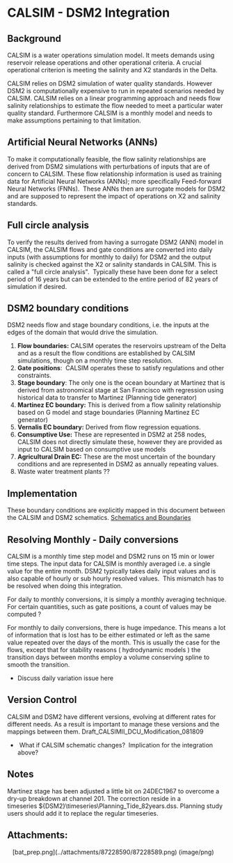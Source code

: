 # CALSIM - DSM2 Integration

## Background

CALSIM is a water operations simulation model. It meets demands using
reservoir release operations and other operational criteria. A crucial
operational criterion is meeting the salinity and X2 standards in the
Delta.

CALSIM relies on DSM2 simulation of water quality standards. However
DSM2 is computationally expensive to run in repeated scenarios needed by
CALSIM. CALSIM relies on a linear programming approach and needs flow
salinity relationships to estimate the flow needed to meet a particular
water quality standard. Furthermore CALSIM is a monthly model and needs
to make assumptions pertaining to that limitation. 

## Artificial Neural Networks (ANNs)

To make it computationally feasible, the flow salinity relationships are
derived from DSM2 simulations with perturbations of inputs that are of
concern to CALSIM. These flow relationship information is used as
training data for Artificial Neural Networks (ANNs); more specifically
Feed-forward Neural Networks (FNNs).  These ANNs then are surrogate
models for DSM2 and are supposed to represent the impact of operations
on X2 and salinity standards.

## Full circle analysis

To verify the results derived from having a surrogate DSM2 (ANN) model
in CALSIM, the CALSIM flows and gate conditions are converted into daily
inputs (with assumptions for monthly to daily) for DSM2 and the output
salinity is checked against the X2 or salinity standards in CALSIM. This
is called a "full circle analysis".  Typically these have been done for
a select period of 16 years but can be extended to the entire period of
82 years of simulation if desired.

## DSM2 boundary conditions

DSM2 needs flow and stage boundary conditions, i.e. the inputs at the
edges of the domain that would drive the simulation.

1.  <B>Flow boundaries:</B> CALSIM operates the reservoirs upstream of the
    Delta and as a result the flow conditions are established by CALSIM
    simulations, though on a monthly time step resolution.
2.  <B>Gate positions</B>:  CALSIM operates these to satisfy regulations and
    other constraints. 
3.  <B>Stage boundary</B>: The only one is the ocean boundary at Martinez that
    is derived from astronomical stage at San Francisco with regression
    using historical data to transfer to Martinez (Planning tide
    generator)
4.  <B>Martinez EC boundary:</B> This is derived from a flow salinity
    relationship based on G model and stage boundaries (Planning
    Martinez EC generator)
5.  <B>Vernalis EC boundary:</B> Derived from flow regression equations.
6.  <B>Consumptive Use:</B> These are represented in DSM2 at 258 nodes, CALSIM
    does not directly simulate these, however they are provided as input
    to CALSIM based on consumptive use models
7.  <B>Agricultural Drain EC:</B> These are the most uncertain of the boundary
    conditions and are represented in DSM2 as annually repeating values.
8.  Waste water treatment plants ??

## Implementation

These boundary conditions are explicitly mapped in this document between
the CALSIM and DSM2 schematics. [Schematics and Boundaries](../gis/Schematics_and_Boundaries.md)

## Resolving Monthly - Daily conversions

CALSIM is a monthly time step model and DSM2 runs on 15 min or lower
time steps. The input data for CALSIM is monthly averaged i.e. a single
value for the entire month. DSM2 typically takes daily input values and
is also capable of hourly or sub hourly resolved values.  This mismatch
has to be resolved when doing this integration.

For daily to monthly conversions, it is simply a monthly averaging
technique. For certain quantities, such as gate positions, a count of
values may be computed ?

For monthly to daily conversions, there is huge impedance. This means a
lot of information that is lost has to be either estimated or left as
the same value repeated over the days of the month. This is usually the
case for the flows, except that for stability reasons ( hydrodynamic
models ) the transition days between months employ a volume conserving
spline to smooth the transition. 

-   Discuss daily variation issue here

## Version Control

CALSIM and DSM2 have different versions, evolving at different rates for
different needs. As a result is important to manage these versions and
the mappings between them. Draft_CALSIMII_DCU_Modification_081809

-    What if CALSIM schematic changes?  Implication for the integration
    above?

  

## Notes

Martinez stage has been adjusted a little bit on 24DEC1967 to overcome a
dry-up breakdown at channel 201. The correction reside in a
timeseries ${DSM2}\timeseries\Planning_Tide_82years.dss. Planning study
users should add it to replace the regular timeseries.

  

  

  

  

  

  

  

## Attachments:

<img src="images/icons/bullet_blue.gif" width="8" height="8" />
[bat_prep.png](../attachments/87228590/87228589.png) (image/png)  

